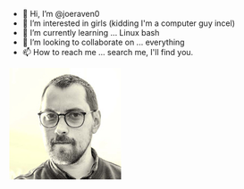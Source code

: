 - 👋 Hi, I’m @joeraven0
- 👀 I’m interested in girls (kidding I'm a computer guy incel)
- 🌱 I’m currently learning ... Linux bash
- 💞️ I’m looking to collaborate on ... everything
- 📫 How to reach me ... search me, I'll find you.

![potrait](https://github.com/joeraven0/joeraven0/blob/main/potrait0.jpg)

<!---
joeraven0/joeraven0 is a ✨ special ✨ repository because its `README.md` (this file) appears on your GitHub profile.
You can click the Preview link to take a look at your changes.
--->
